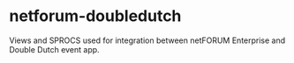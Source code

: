 # netforum-doubledutch
Views and SPROCS used for integration between netFORUM Enterprise and Double Dutch event app.
